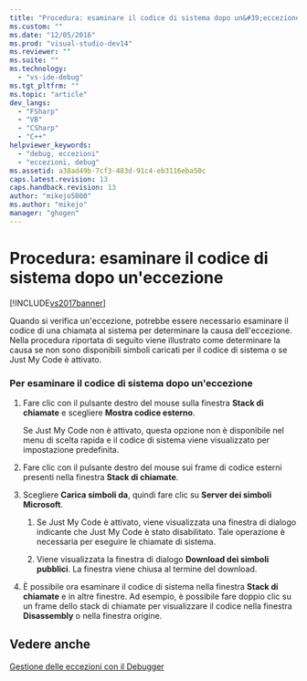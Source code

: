 ```yaml
---
title: "Procedura: esaminare il codice di sistema dopo un&#39;eccezione | Microsoft Docs"
ms.custom: ""
ms.date: "12/05/2016"
ms.prod: "visual-studio-dev14"
ms.reviewer: ""
ms.suite: ""
ms.technology: 
  - "vs-ide-debug"
ms.tgt_pltfrm: ""
ms.topic: "article"
dev_langs: 
  - "FSharp"
  - "VB"
  - "CSharp"
  - "C++"
helpviewer_keywords: 
  - "debug, eccezioni"
  - "eccezioni, debug"
ms.assetid: a38ad49b-7cf3-483d-91c4-eb3116eba50c
caps.latest.revision: 13
caps.handback.revision: 13
author: "mikejo5000"
ms.author: "mikejo"
manager: "ghogen"
---
```

# Procedura: esaminare il codice di sistema dopo un&#39;eccezione
[!INCLUDE[vs2017banner](../code-quality/includes/vs2017banner.md)]

Quando si verifica un'eccezione, potrebbe essere necessario esaminare il codice di una chiamata al sistema per determinare la causa dell'eccezione.  Nella procedura riportata di seguito viene illustrato come determinare la causa se non sono disponibili simboli caricati per il codice di sistema o se Just My Code è attivato.  
  
### Per esaminare il codice di sistema dopo un'eccezione  
  
1.  Fare clic con il pulsante destro del mouse sulla finestra **Stack di chiamate** e scegliere **Mostra codice esterno**.  
  
     Se Just My Code non è attivato, questa opzione non è disponibile nel menu di scelta rapida e il codice di sistema viene visualizzato per impostazione predefinita.  
  
2.  Fare clic con il pulsante destro del mouse sui frame di codice esterni presenti nella finestra **Stack di chiamate**.  
  
3.  Scegliere **Carica simboli da**, quindi fare clic su **Server dei simboli Microsoft**.  
  
    1.  Se Just My Code è attivato, viene visualizzata una finestra di dialogo  indicante che Just My Code è stato disabilitato.  Tale operazione è necessaria per eseguire le chiamate di sistema.  
  
    2.  Viene visualizzata la finestra di dialogo **Download dei simboli pubblici**.  La finestra viene chiusa al termine del download.  
  
4.  È possibile ora esaminare il codice di sistema nella finestra **Stack di chiamate** e in altre finestre.  Ad esempio, è possibile fare doppio clic su un frame dello stack di chiamate per visualizzare il codice nella finestra **Disassembly** o nella finestra origine.  
  
## Vedere anche  
 [Gestione delle eccezioni con il Debugger](../debugger/managing-exceptions-with-the-debugger.md)
